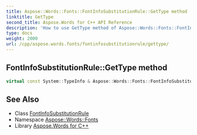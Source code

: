 ```yaml
---
title: Aspose::Words::Fonts::FontInfoSubstitutionRule::GetType method
linktitle: GetType
second_title: Aspose.Words for C++ API Reference
description: 'How to use GetType method of Aspose::Words::Fonts::FontInfoSubstitutionRule class in C++.'
type: docs
weight: 2000
url: /cpp/aspose.words.fonts/fontinfosubstitutionrule/gettype/
---
```

## FontInfoSubstitutionRule::GetType method




```cpp
virtual const System::TypeInfo & Aspose::Words::Fonts::FontInfoSubstitutionRule::GetType() const override
```

## See Also

* Class [FontInfoSubstitutionRule](../)
* Namespace [Aspose::Words::Fonts](../../)
* Library [Aspose.Words for C++](../../../)
